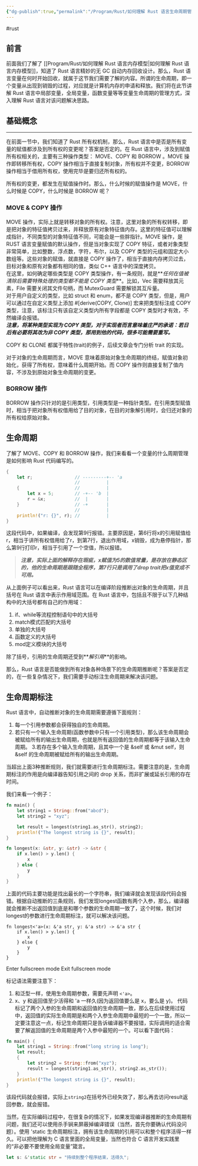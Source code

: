 ```yaml
---
{"dg-publish":true,"permalink":"/Program/Rust/如何理解 Rust 语言生命周期管理/","noteIcon":""}
---
```


#rust
## 前言

前面我们了解了 [[Program/Rust/如何理解 Rust 语言内存模型\|如何理解 Rust 语言内存模型]]，知道了 Rust 语言精妙的无 GC 自动内存回收设计。那么，Rust 语言变量在何时开始回收，就属于这节我们需要了解的内容。所谓的生命周期，即一个变量从出现到销毁的过程，对应就是计算机内存的申请和释放。我们将在此节讲解 Rust 语言中局部变量，全局变量，函数变量等等变量生命周期的管理方式，深入理解 Rust 语言对该问题解决思路。

## 基础概念
---------------------------------------------

在前面一节中，我们知道了 Rust 所有权机制，那么，Rust 语言中是否是所有变量的赋值都涉及到所有权的变更呢？答案是否定的。在 Rust 语言中，涉及到赋值所有权相关的，主要有三种操作类型： MOVE、COPY 和 BORROW 。MOVE 操作即转移所有权，COPY 操作相当于直接复制对象，所有权并不变更，BORROW 操作相当于借用所有权，使用完毕是要归还所有权的。

所有权的变更，都发生在赋值操作时。那么，什么时候的赋值操作是 MOVE，什么时候是 COPY，什么时候是 BORROW 呢？

### [](#move-amp-copy-%E6%93%8D%E4%BD%9C)MOVE & COPY 操作

MOVE 操作，实际上就是转移对象的所有权。注意，这里对象的所有权转移，即是把对象的特征值拷贝过来，并释放原有对象特征值内存。这里的特征值可以理解成指针，不同类型的对象特征值不同，可能会是一些胖指针。MOVE 操作，是 RUST 语言变量赋值的默认操作，但是当对象实现了 COPY 特征，或者对象类型非常简单，比如整数，浮点数，字符，布尔，以及 COPY 类型的元组和固定大小数组等。这些对象的赋值，就直接是 COPY 操作了，相当于直接内存拷贝过去，目标对象和原有对象都有相同的值，类似 C++ 语言中的深度拷贝。  
在这里，如何确定哪些类型是 COPY 类型操作，有一条规则，就是**_任何在值被清除后需要特殊处理的类型都不能是 COPY 类型_**。比如，Vec 需要释放其元素，File 需要关闭其文件句柄，而 MutexGuard 需要解锁其互斥量。  
对于用户自定义的类型，比如 struct 和 enum，都不是 COPY 类型，但是，用户可以通过在自定义类型上添加 #\[derive(COPY, Clone)\] 宏来把类型标注成 COPY 类型，注意，该标注只有该自定义类型内所有字段都是 COPY 类型时才有效，不然编译会报错。  
**_注意，将某种类型实现为 COPY 类型，对于实现者而言意味着庄严的承诺：若日后有必要将其改为非 COPY 类型，那用到他的代码，很多可能需要重写。_**

COPY 和 CLONE 都属于特性(trait)的例子，后续文章会专门分析 trait 的实现。

对于对象的生命周期而言，MOVE 意味着原始对象生命周期的终结，赋值对象初始化，获得了所有权，意味着什么周期开始。而 COPY 操作则直接复制了值内容，不涉及到原始对象生命周期的变更。

### [](#borrow-%E6%93%8D%E4%BD%9C)BORROW 操作

BORROW 操作只针对的是引用类型，引用类型是一种指针类型。在引用类型赋值时，相当于把对象所有权借用给了目的对象，在目的对象解引用时，会归还对象的所有权给原始对象。

## 生命周期


了解了 MOVE、COPY 和 BORROW 操作，我们来看看一个变量的什么周期管理是如何影响 Rust 代码编写的。  

```rust
{
    let r;                // ---------+-- 'a
                          //          |
    {                     //          |
        let x = 5;        // -+-- 'b  |
        r = &x;           //  |       |
    }                     // -+       |
                          //          |
    println!("r: {}", r); //          |
} 
```


这段代码中，如果编译，会发现第9行报错。主要原因是，第6行将x的引用赋值给r，相当于讲所有权借用给了r，到第7行，退出作用域，x销毁，成为悬停指针，那么第9行打印r，相当于引用了一个空值，所以报错。

> **_注意，实际上面的解释存在瑕疵，x赋值为5的数值常量，是存放在静态区的，他的生命周期是跟随全程序，第7行只是调用了drop trait把x值变成不可用。_**

从上面例子可以看出来，Rust 语言可以在编译阶段推断出对象的生命周期，并且括号在 Rust 语言中表示作用域范围。在 Rust 语言中，包括且不限于以下几种结构中的大括号都有自己的作用域：

1.  if、while等流程控制语句中的大括号
2.  match模式匹配的大括号
3.  单独的大括号
4.  函数定义的大括号
5.  mod定义模块的大括号

除了括号，引用的生命周期还受到**_解引用_**的影响。

那么，Rust 语言是否能做到所有对象各种场景下的生命周期推断呢？答案是否定的，在一些复杂情况下，我们需要手动标注生命周期来解决该问题。

## 生命周期标注

Rust 语言中，自动推断对象的生命周期需要遵循下面规则：

1.  每一个引用参数都会获得独自的生命周期。
2.  若只有一个输入生命周期(函数参数中只有一个引用类型)，那么该生命周期会被赋给所有的输出生命周期，也就是所有返回值的生命周期都等于该输入生命周期。 3.若存在多个输入生命周期，且其中一个是 &self 或 &mut self，则 &self 的生命周期被赋给所有的输出生命周期。

当超出上面3种推断规则，我们就需要进行生命周期标注。需要注意的是，生命周期标注的作用是向编译器告知引用之间的 drop 关系，而非扩展或延长引用的存在时间。

我们来看一个例子：  

```rust
fn main() {
    let string1 = String::from("abcd");
    let string2 = "xyz";

    let result = longest(string1.as_str(), string2);
    println!("The longest string is {}", result);
}

fn longest(x: &str, y: &str) -> &str {
    if x.len() > y.len() {
        x
    } else {
        y
    }
} 
```


上面的代码主要功能是找出最长的一个字符串，我们编译就会发现该段代码会报错。根据自动推断的三条规则，我们发现longest函数有两个入参，那么，编译器就会推断不出返回值到底是和哪个参数的生命周期一致了，这个时候，我们对longest的参数进行生命周期标注，就可以解决该问题。  

```
fn longest<'a>(x: &'a str, y: &'a str) -> &'a str {
    if x.len() > y.len() {
        x
    } else {
        y
    }
} 
```

Enter fullscreen mode Exit fullscreen mode

标记语法需要注意下：

1.  和泛型一样，使用生命周期参数，需要先声明 `<'a>`。
2.  x、y 和返回值至少活得和 'a 一样久(因为返回值要么是 x，要么是 y)。 代码标记了两个入参的生命周期和返回值的生命周期一致，那么在后续使用过程中，返回值的实际生命周期是和两个入参生命周期中最短的一个一致，所以一定要注意这一点，标记生命周期只是告诉编译器不要报错，实际调用的适合需要了解返回值的生命周期是两个入参中最短的一个。可以看下面代码：

```rust
fn main() {
    let string1 = String::from("long string is long");
    let result;
    {
        let string2 = String::from("xyz");
        result = longest(string1.as_str(), string2.as_str());
    }
    println!("The longest string is {}", result);
} 
```


该段代码就会报错，实际上`string2`在括号外已经失效了，那么再去访问result返回参数，就会报错。

当然，在实际编码过程中，在很复杂的情况下，如果发现编译器推断的生命周期有问题，我们还可以使用杀手锏来屏蔽掉编译错误（当然，首先你要确认代码没问题）。使用 'static 生命周期标注，拥有该生命周期的引用可以和整个程序活得一样久。可以把他理解为 C 语言里面的全局变量，当然也符合 C 语言开发实践里的“非必要不要使用全局变量”箴言。  

```rust
let s: &'static str = "持续到整个程序结束，活得久"; 
```